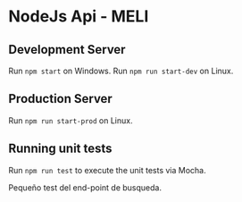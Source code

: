 # NodeJs Api - MELI

## Development Server
Run `npm start` on Windows. Run `npm run start-dev` on Linux.

## Production Server
Run `npm run start-prod` on Linux.

## Running unit tests

Run `npm run test` to execute the unit tests via Mocha.

Pequeño test del end-point de busqueda.
